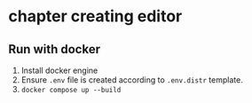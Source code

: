 # chapter creating editor

## Run with docker

1. Install docker engine
2. Ensure `.env` file is created according to `.env.distr` template.
3. `docker compose up --build`
